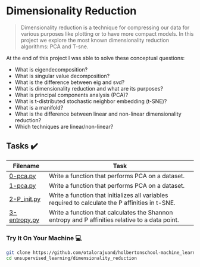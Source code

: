 # Dimensionality Reduction

> Dimensionality reduction is a technique for compressing our data for various purposes like plotting or to have more compact models. In this project we explore the most known dimensionality reduction algorithms: PCA and T-sne. 

At the end of this project I was able to solve these conceptual questions:

* What is eigendecomposition?
* What is singular value decomposition?
* What is the difference between eig and svd?
* What is dimensionality reduction and what are its purposes?
* What is principal components analysis (PCA)?
* What is t-distributed stochastic neighbor embedding (t-SNE)?
* What is a manifold?
* What is the difference between linear and non-linear dimensionality reduction?
* Which techniques are linear/non-linear?

## Tasks :heavy_check_mark:

| Filename | Task |
| ------ | ------------------------------------------------- | 
| [0-pca.py](https://github.com/otalorajuand/holbertonschool-machine_learning/blob/main/unsupervised_learning/dimensionality_reduction/0-pca.py)| Write a function that performs PCA on a dataset. | 
| [1-pca.py](https://github.com/otalorajuand/holbertonschool-machine_learning/blob/main/unsupervised_learning/dimensionality_reduction/1-pca.py)| Write a function that performs PCA on a dataset. | 
| [2-P_init.py](https://github.com/otalorajuand/holbertonschool-machine_learning/blob/main/unsupervised_learning/dimensionality_reduction/2-P_init.py)| Write a function that initializes all variables required to calculate the P affinities in t-SNE. | 
| [3-entropy.py](https://github.com/otalorajuand/holbertonschool-machine_learning/blob/main/unsupervised_learning/dimensionality_reduction/3-entropy.py)| Write a function that calculates the Shannon entropy and P affinities relative to a data point. | 


### Try It On Your Machine :computer:
```bash
git clone https://github.com/otalorajuand/holbertonschool-machine_learning.git
cd unsupervised_learning/dimensionality_reduction
```